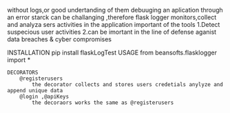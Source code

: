without logs,or good undertanding of them  debuuging an aplication through an error starck can be challanging ,therefore flask logger monitors,collect and analyza sers activities in the application
important of the tools
    1.Detect suspecious user activities
    2.can be imortant in the line of defense aganist data breaches & cyber compromises

INSTALLATION
    pip install flaskLogTest
USAGE
    from beansofts.flasklogger import *

    DECORATORS
        @registerusers
            the decorator collects and stores users credetials anylyze and append unique data 
        @login ,@apiKeys
            the decoraors works the same as @registerusers
            